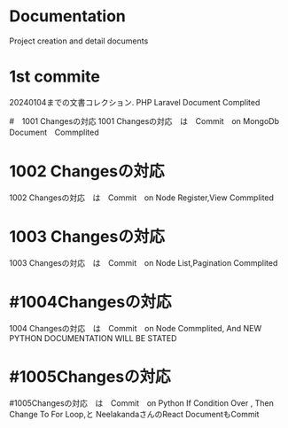 # Documentation
Project creation and detail documents


# 1st commite
20240104までの文書コレクション.
PHP Laravel Document Complited

#　1001 Changesの対応
1001 Changesの対応　は　Commit　on MongoDb Document　Commplited 

# 1002 Changesの対応
1002 Changesの対応　は　Commit　on Node Register,View Commplited 

# 1003 Changesの対応
1003 Changesの対応　は　Commit　on Node List,Pagination Commplited 

# #1004Changesの対応
1004 Changesの対応　は　Commit　on Node Commplited,<Process is Temporarily Stoped> 
And NEW PYTHON DOCUMENTATION WILL BE STATED 

# #1005Changesの対応
#1005Changesの対応　は　Commit　on Python If Condition Over , Then Change To For Loop,と
NeelakandaさんのReact DocumentもCommit

